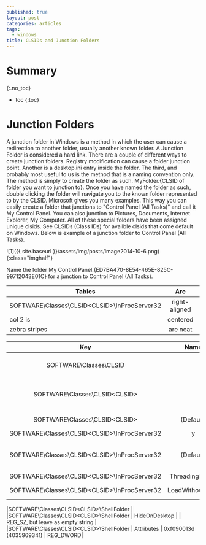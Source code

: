 ```yaml
---
published: true
layout: post
categories: articles
tags:
  - windows
title: CLSIDs and Junction Folders
---
```

# Summary
{:.no_toc}

* toc
{:toc}

# Junction Folders

A junction folder in Windows is a method in which the user can cause a redirection to another folder, usually another known folder. A Junction Folder is considered a hard link. There are a couple of different ways to create junction folders. Registry modification can cause a folder junction point. Another is a desktop.ini entry inside the folder. The third, and probably most useful to us is the method that is a naming convention only. The method is simply to create the folder as such. MyFolder.{CLSID of folder you want to junction to}. Once you have named the folder as such, double clicking the folder will navigate you to the known folder represented to by the CLSID. Microsoft gives you many examples. This way you can easily create a folder that junctions to "Control Panel (All Tasks)" and call it My Control Panel. You can also junction to Pictures, Documents, Internet Explorer, My Computer. All of these special folders have been assigned unique clsids. See CLSIDs (Class IDs) for availble clsids that come default on Windows. Below is example of a junction folder to Control Panel (All Tasks).

![1]({{ site.baseurl }}/assets/img/posts/image2014-10-6.png){:class="imghalf"}

Name the folder My Control Panel.{ED7BA470-8E54-465E-825C-99712043E01C} for a junction to Control Panel (All Tasks).








| Tables        | Are           | Cool  |
| ------------- |:-------------:| -----:|
| SOFTWARE\Classes\CLSID\<CLSID>\InProcServer32 | right-aligned | $1600 |
| col 2 is      | centered      |   $12 |
| zebra stripes | are neat      |    $1 |







| Key           | Name          | Value         | Notes         |
| :----------:  | :-----------: | :-----------: | :-----------: |
| SOFTWARE\Classes\CLSID  | | | This has not always been created in HKEY_CURRENT_USER |
| SOFTWARE\Classes\CLSID\<CLSID>  | | | Create your own CLSID, not one that is already being used on the system |
| SOFTWARE\Classes\CLSID\<CLSID>  |(Default)| Name of Class |This is optional. Many classes have names |  	 
| SOFTWARE\Classes\CLSID\<CLSID>\InProcServer32 | y | y | y |
| SOFTWARE\Classes\CLSID\<CLSID>\InProcServer32 | (Default) | <Path To Dll> | This is the path to the dll. The dll must match the architecture of the OS. |
|SOFTWARE\Classes\CLSID\<CLSID>\InProcServer32  |	ThreadingModel |	Apartment  |	REG_SZ |
|SOFTWARE\Classes\CLSID\<CLSID>\InProcServer32  |	LoadWithoutCOM 	 | |	REG_SZ, but leave as empty string |
  	  	  	 
|SOFTWARE\Classes\CLSID\<CLSID>\ShellFolder |	  	  	 
|SOFTWARE\Classes\CLSID\<CLSID>\ShellFolder |	HideOnDesktop  |     |  	REG_SZ, but leave as empty string |
|SOFTWARE\Classes\CLSID\<CLSID>\ShellFolder |	Attributes |	0xf090013d (4035969341)  | REG_DWORD|
